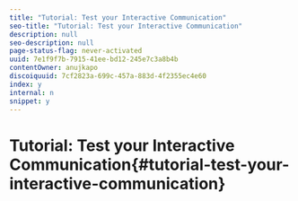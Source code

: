 ```yaml
---
title: "Tutorial: Test your Interactive Communication"
seo-title: "Tutorial: Test your Interactive Communication"
description: null
seo-description: null
page-status-flag: never-activated
uuid: 7e1f9f7b-7915-41ee-bd12-245e7c3a8b4b
contentOwner: anujkapo
discoiquuid: 7cf2823a-699c-457a-883d-4f2355ec4e60
index: y
internal: n
snippet: y
---
```


# Tutorial: Test your Interactive Communication{#tutorial-test-your-interactive-communication}

